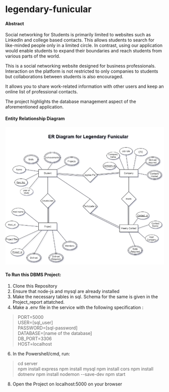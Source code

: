 # legendary-funicular

#### Abstract

Social networking for Students is primarily limited to websites
such as LinkedIn and college based contacts. This allows students to search for like-minded people only in a limited circle. In contrast, using our application would enable students to expand their boundaries and reach students from various parts of the world.

This is a social networking website designed for business professionals. Interaction on the platform is not restricted to only companies to students but collaborations between students is also encouraged. 

It allows you to share work-related information with other users and keep an online list of professional contacts. 

The project highlights the database management aspect of the aforementioned application.

#### Entity Relationship Diagram
![E-R Diagram](https://github.com/Shreyas0812/legendary-funicular/blob/main/DBMS%20Project%20ER%20Diagram%20Legendary%20Funicular.png)

#### To Run this DBMS Project:
1. Clone this Repository
2. Ensure that node-js and mysql are already installed
3. Make the necessary tables in sql. Schema for the same is given in the Project_report attatched.
5. Make a .env file in the service with the following specification :
> PORT=5000 <br />
> USER=[sql_user] <br />
> PASSWORD=[sql-password] <br />
> DATABASE=[name of the database] <br />
> DB_PORT=3306 <br />
> HOST=localhost <br />
6. In the Powershell/cmd, run: 
> cd server <br />
> npm install express
> npm install mysql
> npm install cors
> npm install dotnenv
> npm install nodemon --save-dev
> npm start <br />
8. Open the Project on localhost:5000 on your browser
